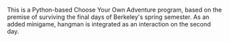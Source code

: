 This is a Python-based Choose Your Own Adventure program, based on the premise of surviving the final days of Berkeley's spring semester.
As an added minigame, hangman is integrated as an interaction on the second day.
